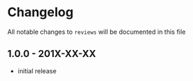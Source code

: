 # Changelog

All notable changes to `reviews` will be documented in this file

## 1.0.0 - 201X-XX-XX

- initial release
